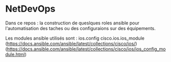# NetDevOps

Dans ce repos : la construction de queslques roles ansible pour l'automatisation des taches ou des configuraions sur des équipements.

Les modules ansible utilisés sont : ios.config
                                    cisco.ios.ios_module
                                    (https://docs.ansible.com/ansible/latest/collections/cisco/ios/)
                                    (https://docs.ansible.com/ansible/latest/collections/cisco/ios/ios_config_module.html)

